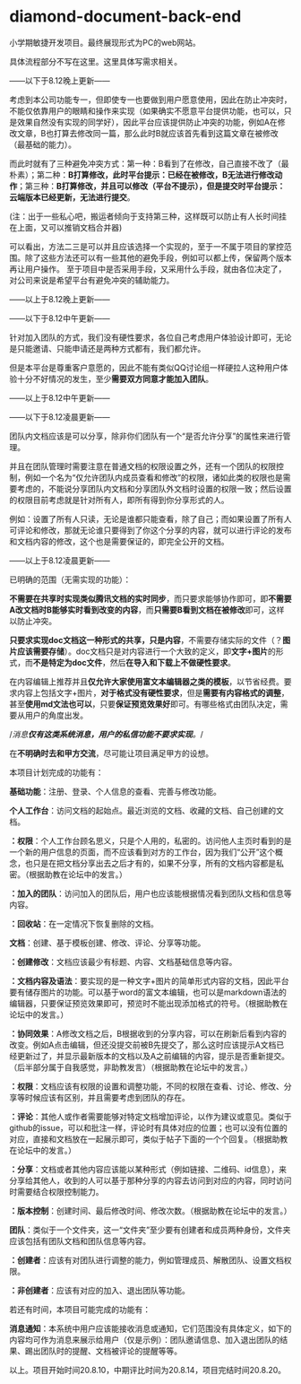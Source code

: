 # diamond-document-back-end

小学期敏捷开发项目。最终展现形式为PC的web网站。

具体流程部分不写在这里。这里具体写需求相关。

——以下于8.12晚上更新——

考虑到本公司功能专一，但即使专一也要做到用户愿意使用，因此在防止冲突时，不能仅依靠用户的眼睛和操作来实现（如果确实不愿意平台提供功能，也可以，只是效果自然没有实现的同学好），因此平台应该提供防止冲突的功能，例如A在修改文章，B也打算去修改同一篇，那么此时B就应该首先看到这篇文章在被修改（最基础的能力）。

而此时就有了三种避免冲突方式：第一种：B看到了在修改，自己直接不改了（最朴素）；第二种：**B打算修改，此时平台提示：已经在被修改，B无法进行修改动作**；第三种：**B打算修改，并且可以修改（平台不提示），但是提交时平台提示：云端版本已经更新，无法进行提交**。

(注：出于一些私心吧，搬运者倾向于支持第三种，这样既可以防止有人长时间挂在上面，又可以推销文档合并器)

可以看出，方法二三是可以并且应该选择一个实现的，至于一不属于项目的掌控范围。除了这些方法还可以有一些其他的避免手段，例如可以都上传，保留两个版本再让用户操作。
至于项目中是否采用手段，又采用什么手段，就由各位决定了，对公司来说是希望平台有避免冲突的辅助能力。

——以上于8.12晚上更新——

——以下于8.12中午更新——

针对加入团队的方式，我们没有硬性要求，各位自己考虑用户体验设计即可，无论是只能邀请、只能申请还是两种方式都有，我们都允许。

但是本平台是尊重客户意愿的，因此不能有类似QQ讨论组一样硬拉人这种用户体验十分不好情况的发生，至少**需要双方同意才能加入团队**。

——以上于8.12中午更新——

——以下于8.12凌晨更新——

团队内文档应该是可以分享，除非你们团队有一个“是否允许分享”的属性来进行管理。

并且在团队管理时需要注意在普通文档的权限设置之外，还有一个团队的权限控制，例如一个名为“仅允许团队内成员查看和修改”的权限，诸如此类的权限也是需要考虑的，不能说分享团队内文档和分享团队外文档时设置的权限一致；然后设置的权限目前考虑就是针对所有人，即所有得到你分享形式的人。

例如：设置了所有人只读，无论是谁都只能查看，除了自己；而如果设置了所有人可评论和修改，那就无论谁只要得到了你这个分享的内容，就可以进行评论的发布和文档内容的修改，这个也是需要保证的，即完全公开的文档。

——以上于8.12凌晨更新——

已明确的范围（无需实现的功能）：

**不需要在共享时实现类似腾讯文档的实时同步**，而只要求能够协作即可，即**不需要A改文档时B能够实时看到改变的内容**，而**只需要B看到文档在被修改**即可，这样以防止冲突。

**只要求实现doc文档这一种形式的共享，只是内容**，不需要存储实际的文件（？**图片应该需要存储**）。doc文档只是对内容进行一个大致的定义，即**文字+图片**的形式，而**不是特定为doc文件**，然后**在导入和下载上不做硬性要求**。

在内容编辑上推荐并且**仅允许大家使用富文本编辑器之类的模板**，以节省经费。要求内容上包括文字+图片，**对于格式没有硬性要求**，但是**需要有内容格式的调整**，甚至**使用md文法也可以**，只要**保证预览效果好**即可。有哪些格式由团队决定，需要从用户的角度出发。

/*消息**仅有这类系统消息，用户的私信功能不要求实现**。*/

在**不明确时去和甲方交流**，尽可能让项目满足甲方的设想。

本项目计划完成的功能有：

**基础功能**：注册、登录、个人信息的查看、完善与修改功能。

**个人工作台**：访问文档的起始点。最近浏览的文档、收藏的文档、自己创建的文档。

  **：权限**：个人工作台顾名思义，只是个人用的，私密的。访问他人主页时看到的是一个新的用户信息的页面，而不应该看到对方的工作台，因为我们“公开”这个概念，也只是在把文档分享出去之后才有的，如果不分享，所有的文档内容都是私密。（根据助教在论坛中的发言。）

  **：加入的团队**：访问加入的团队后，用户也应该能根据情况看到团队文档和信息等内容。

  **：回收站**：在一定情况下恢复删除的文档。

**文档**：创建、基于模板创建、修改、评论、分享等功能。

  **：创建修改**：文档应该最少有标题、内容、文档基础信息等内容。
  
  **：文档内容及语法**：要实现的是一种文字+图片的简单形式内容的文档，因此平台要有储存图片的功能。可以基于word的富文本编辑，也可以是markdown语法的编辑器，只要保证预览效果即可，预览时不能出现添加格式的符号。（根据助教在论坛中的发言。）
  
  **：协同效果**：A修改文档之后，B根据收到的分享内容，可以在刷新后看到内容的改变。例如A点击编辑，但还没提交前被B先提交了，那么这时应该提示A文档已经更新过了，并显示最新版本的文档以及A之前编辑的内容，提示是否重新提交。（后半部分属于自我感觉，非助教发言）（根据助教在论坛中的发言。）

  **：权限**：文档应该有权限的设置和调整功能，不同的权限在查看、讨论、修改、分享等时候应该有区别，并且需要考虑到团队的存在。

  **：评论**：其他人或作者需要能够对特定文档增加评论，以作为建议或意见。类似于github的issue，可以和批注一样，评论时有具体对应的位置；也可以没有位置的对应，直接和文档放在一起展示即可，类似于帖子下面的一个个回复。（根据助教在论坛中的发言。）

  **：分享**：文档或者其他内容应该能以某种形式（例如链接、二维码、id信息），来分享给其他人，收到的人可以基于那种分享的内容去访问到对应的内容，同时访问时需要结合权限控制能力。
  
  **：版本控制**：创建时间、最后修改时间、修改次数。（根据助教在论坛中的发言。）

**团队**：类似于一个文件夹，这一“文件夹”至少要有创建者和成员两种身份，文件夹应该包括有团队文档和团队信息等内容。

  **：创建者**：应该有对团队进行调整的能力，例如管理成员、解散团队、设置文档权限。

  **：非创建者**：应该有对应的加入、退出团队等功能。

若还有时间，本项目可能完成的功能有：

**消息通知**：本系统中用户应该能接收消息或通知，它们范围没有具体定义，如下的内容均可作为消息来展示给用户（仅是示例）：团队邀请信息、加入退出团队的结果、踢出团队时的提醒、文档被评论的提醒等等。

以上。项目开始时间20.8.10，中期评比时间为20.8.14，项目完结时间20.8.20。
